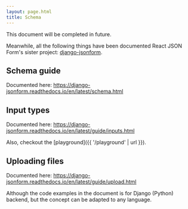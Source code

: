 ```yaml
---
layout: page.html
title: Schema
---
```


This document will be completed in future.

Meanwhile, all the following things have been documented React JSON Form's sister
project: [django-jsonform](https://django-jsonform.readthedocs.io/en/latest/).

## Schema guide

Documented here: <https://django-jsonform.readthedocs.io/en/latest/schema.html>


## Input types

Documented here: <https://django-jsonform.readthedocs.io/en/latest/guide/inputs.html>

Also, checkout the [playground]({{ '/playground' | url }}).

## Uploading files

Documented here: <https://django-jsonform.readthedocs.io/en/latest/guide/upload.html>

Although the code examples in the document is for Django (Python) backend, but
the concept can be adapted to any language.